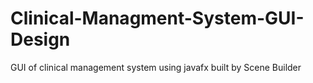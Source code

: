 # Clinical-Managment-System-GUI-Design
GUI of clinical management system using javafx built by Scene Builder  
